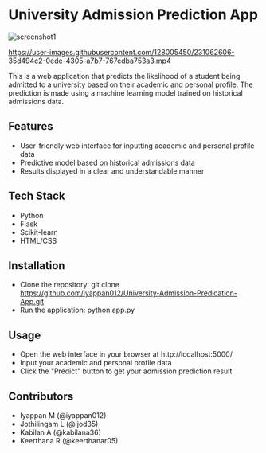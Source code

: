 # University Admission Prediction App

![screenshot1](https://user-images.githubusercontent.com/128005450/231060631-0d9febab-9253-4e13-a7da-bfecee726401.png)



https://user-images.githubusercontent.com/128005450/231062606-35d494c2-0ede-4305-a7b7-767cdba753a3.mp4




This is a web application that predicts the likelihood of a student being admitted to a university based on their academic and personal profile. The prediction is made using a machine learning model trained on historical admissions data.

## Features
- User-friendly web interface for inputting academic and personal profile data
- Predictive model based on historical admissions data
- Results displayed in a clear and understandable manner

## Tech Stack
- Python
- Flask
- Scikit-learn
- HTML/CSS

## Installation
- Clone the repository: git clone https://github.com/iyappan012/University-Admission-Predication-App.git
- Run the application: python app.py

## Usage
- Open the web interface in your browser at http://localhost:5000/
- Input your academic and personal profile data
- Click the "Predict" button to get your admission prediction result

## Contributors
- Iyappan M (@iyappan012)
- Jothilingam L (@ljod35)
- Kabilan A (@kabilana36)
- Keerthana R (@keerthanar05)
